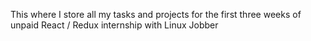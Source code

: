 This where I store all my tasks and projects for the first three weeks of unpaid React / Redux internship with Linux Jobber
